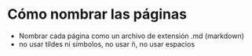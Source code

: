 # Cómo nombrar las páginas

- Nombrar cada página como un archivo de extensión .md (markdown)
- no usar tíldes ni símbolos, no usar ñ, no usar espacios

